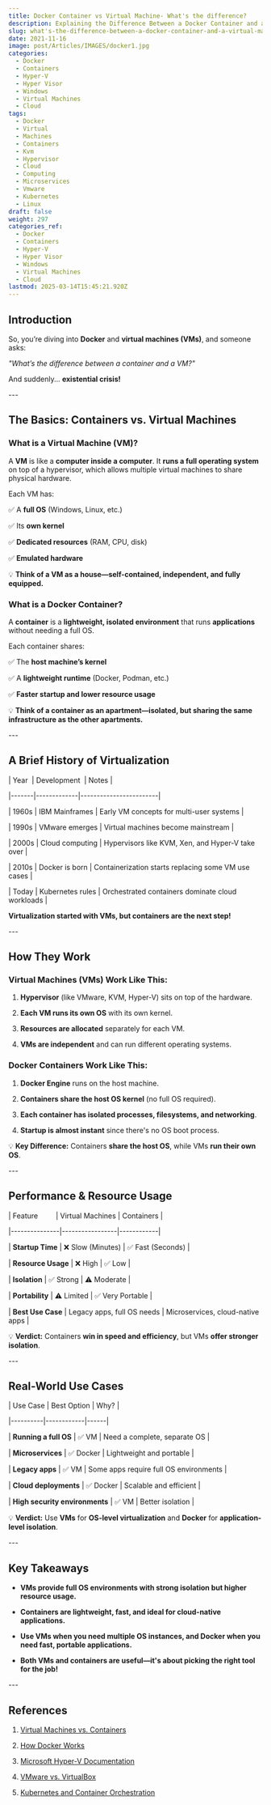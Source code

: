 ```yaml
---
title: Docker Container vs Virtual Machine- What's the difference?
description: Explaining the Difference Between a Docker Container and a Virtual Machine
slug: what's-the-difference-between-a-docker-container-and-a-virtual-machine
date: 2021-11-16
image: post/Articles/IMAGES/docker1.jpg
categories:
  - Docker
  - Containers
  - Hyper-V
  - Hyper Visor
  - Windows
  - Virtual Machines
  - Cloud
tags:
  - Docker
  - Virtual
  - Machines
  - Containers
  - Kvm
  - Hypervisor
  - Cloud
  - Computing
  - Microservices
  - Vmware
  - Kubernetes
  - Linux
draft: false
weight: 297
categories_ref:
  - Docker
  - Containers
  - Hyper-V
  - Hyper Visor
  - Windows
  - Virtual Machines
  - Cloud
lastmod: 2025-03-14T15:45:21.920Z
---
```

  <!--

# What's the Difference Between a Docker Container and a Virtual Machine?  
-->

## Introduction  

So, you’re diving into **Docker** and **virtual machines (VMs)**, and someone asks:  

*"What’s the difference between a container and a VM?"*  

And suddenly... **existential crisis!**  

<!--
Don’t worry! In this article, we’ll break it down:  

  

- **What containers and VMs actually are**  

- **How they work under the hood**  

- **Their history and evolution**  

- **How they compare and when to use each**  

- **Examples of real-world usage**  

-->

\---  

## The Basics: Containers vs. Virtual Machines  

### **What is a Virtual Machine (VM)?**  

A **VM** is like a **computer inside a computer**. It **runs a full operating system** on top of a hypervisor, which allows multiple virtual machines to share physical hardware.  

Each VM has:  

✅ A **full OS** (Windows, Linux, etc.)  

✅ Its **own kernel**  

✅ **Dedicated resources** (RAM, CPU, disk)  

✅ **Emulated hardware**  

💡 **Think of a VM as a house—self-contained, independent, and fully equipped.**  

### **What is a Docker Container?**  

A **container** is a **lightweight, isolated environment** that runs **applications** without needing a full OS.  

Each container shares:  

✅ The **host machine’s kernel**  

✅ A **lightweight runtime** (Docker, Podman, etc.)  

✅ **Faster startup and lower resource usage**  

💡 **Think of a container as an apartment—isolated, but sharing the same infrastructure as the other apartments.**  

\---  

## A Brief History of Virtualization  

\| Year  | Development  | Notes |

\|-------|-------------|------------------------|

\| 1960s | IBM Mainframes | Early VM concepts for multi-user systems |

\| 1990s | VMware emerges | Virtual machines become mainstream |

\| 2000s | Cloud computing | Hypervisors like KVM, Xen, and Hyper-V take over |

\| 2010s | Docker is born | Containerization starts replacing some VM use cases |

\| Today | Kubernetes rules | Orchestrated containers dominate cloud workloads |  

**Virtualization started with VMs, but containers are the next step!**  

\---  

## How They Work  

### **Virtual Machines (VMs) Work Like This:**  

1. **Hypervisor** (like VMware, KVM, Hyper-V) sits on top of the hardware.  

2. **Each VM runs its own OS** with its own kernel.  

3. **Resources are allocated** separately for each VM.  

4. **VMs are independent** and can run different operating systems.  

### **Docker Containers Work Like This:**  

1. **Docker Engine** runs on the host machine.  

2. **Containers share the host OS kernel** (no full OS required).  

3. **Each container has isolated processes, filesystems, and networking**.  

4. **Startup is almost instant** since there's no OS boot process.  

💡 **Key Difference:** Containers **share the host OS**, while VMs **run their own OS**.  

\---  

## Performance & Resource Usage  

\| Feature         | Virtual Machines | Containers |

\|---------------|-----------------|------------|

\| **Startup Time** | ❌ Slow (Minutes) | ✅ Fast (Seconds) |

\| **Resource Usage** | ❌ High | ✅ Low |

\| **Isolation** | ✅ Strong | ⚠️ Moderate |

\| **Portability** | ⚠️ Limited | ✅ Very Portable |

\| **Best Use Case** | Legacy apps, full OS needs | Microservices, cloud-native apps |  

💡 **Verdict:** Containers **win in speed and efficiency**, but VMs **offer stronger isolation**.  

\---  

## Real-World Use Cases  

\| Use Case | Best Option | Why? |

\|----------|------------|------|

\| **Running a full OS** | ✅ VM | Need a complete, separate OS |

\| **Microservices** | ✅ Docker | Lightweight and portable |

\| **Legacy apps** | ✅ VM | Some apps require full OS environments |

\| **Cloud deployments** | ✅ Docker | Scalable and efficient |

\| **High security environments** | ✅ VM | Better isolation |  

💡 **Verdict:** Use **VMs** for **OS-level virtualization** and **Docker** for **application-level isolation**.  

\---  

## Key Takeaways  

* **VMs provide full OS environments with strong isolation but higher resource usage.**  

* **Containers are lightweight, fast, and ideal for cloud-native applications.**  

* **Use VMs when you need multiple OS instances, and Docker when you need fast, portable applications.**  

* **Both VMs and containers are useful—it's about picking the right tool for the job!**  

\---  

## References  

1. [Virtual Machines vs. Containers](https://www.docker.com/resources/what-container)  

2. [How Docker Works](https://docs.docker.com/get-started/)  

3. [Microsoft Hyper-V Documentation](https://learn.microsoft.com/en-us/virtualization/hyper-v-on-windows/)  

4. [VMware vs. VirtualBox](https://www.vmware.com/products/workstation.html)  

5. [Kubernetes and Container Orchestration](https://kubernetes.io/docs/concepts/overview/)
